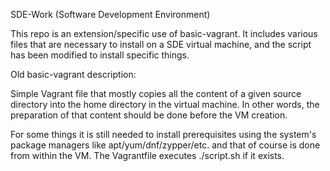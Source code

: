 SDE-Work (Software Development Environment)

This repo is an extension/specific use of basic-vagrant.  It includes
various files that are necessary to install on a SDE virtual machine, and
the script has been modified to install specific things.


Old basic-vagrant description:

Simple Vagrant file that mostly copies all the content of a given source
directory into the home directory in the virtual machine. In other words,
the preparation of that content should be done before the VM creation.

For some things it is still needed to install prerequisites using the
system's package managers like apt/yum/dnf/zypper/etc. and that of course
is done from within the VM.  The Vagrantfile executes ./script.sh if it
exists.

